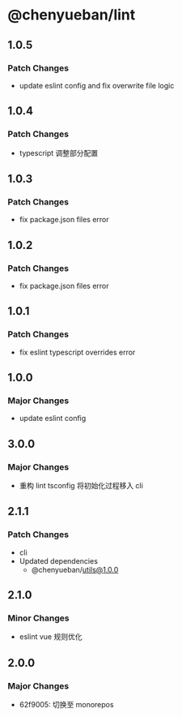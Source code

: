 # @chenyueban/lint

## 1.0.5

### Patch Changes

- update eslint config and fix overwrite file logic

## 1.0.4

### Patch Changes

- typescript 调整部分配置

## 1.0.3

### Patch Changes

- fix package.json files error

## 1.0.2

### Patch Changes

- fix package.json files error

## 1.0.1

### Patch Changes

- fix eslint typescript overrides error

## 1.0.0

### Major Changes

- update eslint config

## 3.0.0

### Major Changes

- 重构 lint tsconfig 将初始化过程移入 cli

## 2.1.1

### Patch Changes

- cli
- Updated dependencies
  - @chenyueban/utils@1.0.0

## 2.1.0

### Minor Changes

- eslint vue 规则优化

## 2.0.0

### Major Changes

- 62f9005: 切换至 monorepos

